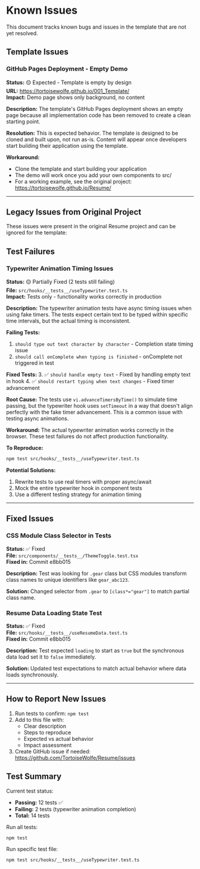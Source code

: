 # Known Issues

This document tracks known bugs and issues in the template that are not yet resolved.

## Template Issues

### GitHub Pages Deployment - Empty Demo
**Status:** 🟡 Expected - Template is empty by design  
**URL:** https://tortoisewolfe.github.io/001_Template/  
**Impact:** Demo page shows only background, no content

**Description:**
The template's GitHub Pages deployment shows an empty page because all implementation code has been removed to create a clean starting point.

**Resolution:**
This is expected behavior. The template is designed to be cloned and built upon, not run as-is. Content will appear once developers start building their application using the template.

**Workaround:**
- Clone the template and start building your application
- The demo will work once you add your own components to src/
- For a working example, see the original project: https://tortoisewolfe.github.io/Resume/

---

## Legacy Issues from Original Project

These issues were present in the original Resume project and can be ignored for the template:

## Test Failures

### Typewriter Animation Timing Issues

**Status:** 🟡 Partially Fixed (2 tests still failing)  
**File:** `src/hooks/__tests__/useTypewriter.test.ts`  
**Impact:** Tests only - functionality works correctly in production

**Description:**
The typewriter animation tests have async timing issues when using fake timers. The tests expect certain text to be typed within specific time intervals, but the actual timing is inconsistent.

**Failing Tests:**

1. `should type out text character by character` - Completion state timing issue
2. `should call onComplete when typing is finished` - onComplete not triggered in test

**Fixed Tests:** 3. ✅ `should handle empty text` - Fixed by handling empty text in hook 4. ✅ `should restart typing when text changes` - Fixed timer advancement

**Root Cause:**
The tests use `vi.advanceTimersByTime()` to simulate time passing, but the typewriter hook uses `setTimeout` in a way that doesn't align perfectly with the fake timer advancement. This is a common issue with testing async animations.

**Workaround:**
The actual typewriter animation works correctly in the browser. These test failures do not affect production functionality.

**To Reproduce:**

```bash
npm test src/hooks/__tests__/useTypewriter.test.ts
```

**Potential Solutions:**

1. Rewrite tests to use real timers with proper async/await
2. Mock the entire typewriter hook in component tests
3. Use a different testing strategy for animation timing

---

## Fixed Issues

### CSS Module Class Selector in Tests

**Status:** ✅ Fixed  
**File:** `src/components/__tests__/ThemeToggle.test.tsx`  
**Fixed in:** Commit e8bb015

**Description:**
Test was looking for `.gear` class but CSS modules transform class names to unique identifiers like `gear_abc123`.

**Solution:**
Changed selector from `.gear` to `[class*="gear"]` to match partial class name.

### Resume Data Loading State Test

**Status:** ✅ Fixed  
**File:** `src/hooks/__tests__/useResumeData.test.ts`  
**Fixed in:** Commit e8bb015

**Description:**
Test expected `loading` to start as `true` but the synchronous data load set it to `false` immediately.

**Solution:**
Updated test expectations to match actual behavior where data loads synchronously.

---

## How to Report New Issues

1. Run tests to confirm: `npm test`
2. Add to this file with:
   - Clear description
   - Steps to reproduce
   - Expected vs actual behavior
   - Impact assessment
3. Create GitHub issue if needed: https://github.com/TortoiseWolfe/Resume/issues

## Test Summary

Current test status:

- **Passing:** 12 tests ✅
- **Failing:** 2 tests (typewriter animation completion)
- **Total:** 14 tests

Run all tests:

```bash
npm test
```

Run specific test file:

```bash
npm test src/hooks/__tests__/useTypewriter.test.ts
```
